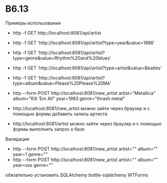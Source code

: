 # B6.13
Примеры использования
- http -f GET http://localhost:8081/api/artist
- http -f GET 'http://localhost:8081/api/artist?type=year&value=1966'
- http -f GET 'http://localhost:8081/api/artist?type=genre&value=Rhythm%20and%20blues'
- http -f GET 'http://localhost:8081/api/artist?type=artist&value=Beatles'
- http -f GET 'http://localhost:8081/api/artist?type=album&value=Please%20Please%20Me'
- http --form POST http://localhost:8081/new_artist artist="Metallica" album="Kill ’Em All" year=1983 genre="thrash metal"

- http://localhost:8081/new_artist можно зайти через браузер и с помощью формы добавить запись артиста
- http://localhost:8081/artist можно зайти через браузер и с помощью формы выполнить запрос к базе

Валидация 
- http --form POST http://localhost:8081/new_artist artist="" album="" year=1 genre="" 
- http --form POST http://localhost:8081/new_artist artist="" album="" year=sss genre="" 


обязательно установить SQLAlchemy bottle-sqlalchemy WTForms 
